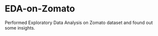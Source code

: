 # EDA-on-Zomato

Performed Exploratory Data Analysis on Zomato dataset and found out some insights.
